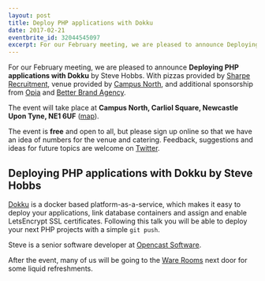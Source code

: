 ```yaml
---
layout: post
title: Deploy PHP applications with Dokku
date: 2017-02-21
eventbrite_id: 32044545097
excerpt: For our February meeting, we are pleased to announce Deploying PHP applications with Dokku by Steve Hobbs.
---
```

For our February meeting, we are pleased to announce **Deploying PHP applications with Dokku** by Steve Hobbs.
With pizzas provided by [Sharpe Recruitment][2], venue provided by [Campus North][3], and additional sponsorship from [Opia][4] and [Better Brand Agency][5].

The event will take place at **Campus North, Carliol Square, Newcastle Upon Tyne, NE1 6UF** ([map][6]).

The event is **free** and open to all, but please sign up online so that we have an idea of numbers for the venue and catering.
Feedback, suggestions and ideas for future topics are welcome on [Twitter][7].

## Deploying PHP applications with Dokku by Steve Hobbs

[Dokku][8] is a docker based platform-as-a-service, which makes it easy to deploy your applications, link database containers and assign and enable LetsEncrypt SSL certificates.
Following this talk you will be able to deploy your next PHP projects with a simple `git push`.

Steve is a senior software developer at [Opencast Software][9].

After the event, many of us will be going to the [Ware Rooms][10] next door for some liquid refreshments.

[2]: http://www.sharperecruitment.co.uk/
[3]: http://campusnorth.co.uk/
[4]: https://www.opia-sp.com/en/home
[5]: https://www.betterbrandagency.com/
[6]: https://www.google.co.uk/maps/place/Campus+North/@54.9729132,-1.610583,17z/data=!3m1!4b1!4m5!3m4!1s0x487e70c8214ef835:0x728e1f222751ef97!8m2!3d54.9728115!4d-1.6082737
[7]: https://twitter.com/phpne
[8]: http://dokku.viewdocs.io/dokku/
[9]: http://opencastsoftware.com/
[10]: http://www.eurohostels.co.uk/newcastle/the-ware-rooms/
